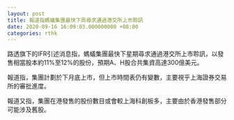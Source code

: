 ```yaml
---
layout: post
title: 報道指螞蟻集團最快下周尋求通過港交所上市聆訊
date: 2020-09-16 16:09:03.000000000 +08:00
categories: rthk
---
```


路透旗下的IFR引述消息指，螞蟻集團最快下星期尋求通過港交所上市聆訊，以發售相當股本約11%至12%的股份，預期A、H股合共集資高達300億美元。

報道指，集團計劃於下月底上市，但上市時間表仍有變數，主要視乎上海證券交易所的審批進度。

報道又指，集團在港發售的股份數目或會較上海科創板多，主要由於香港發售部分可能涉及舊股。
